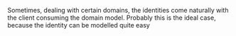 Sometimes, dealing with certain domains, the identities come naturally with the client consuming the domain model. Probably this is the ideal case, because the identity can be modelled quite easy



